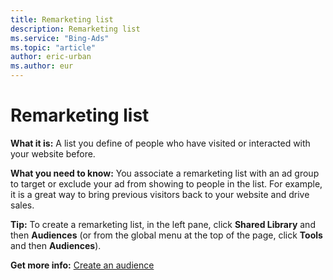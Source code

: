 ```yaml
---
title: Remarketing list
description: Remarketing list
ms.service: "Bing-Ads"
ms.topic: "article"
author: eric-urban
ms.author: eur
---
```


# Remarketing list

**What it is:** A list you define of people who have visited or interacted with your website before.

**What you need to know:** You associate a remarketing list with an ad group to target or exclude your ad from showing to people in the list. For example, it is a great way to bring previous visitors back to your website and drive sales.

**Tip:** To create a remarketing list, in the left pane, click **Shared Library** and then **Audiences** (or from the global menu at the top of the page, click **Tools** and then **Audiences**).

**Get more info:**     [Create an audience](../hlp_BA_CONC_Audiences_CreateAudience.md)



